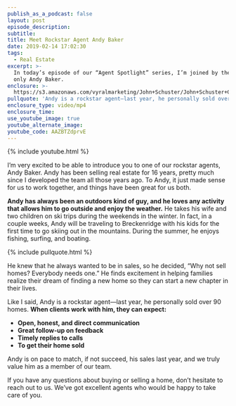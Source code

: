 ```yaml
---
publish_as_a_podcast: false
layout: post
episode_description:
subtitle:
title: Meet Rockstar Agent Andy Baker
date: 2019-02-14 17:02:30
tags:
  - Real Estate
excerpt: >-
  In today’s episode of our “Agent Spotlight” series, I’m joined by the one and
  only Andy Baker.
enclosure: >-
  https://s3.amazonaws.com/vyralmarketing/John+Schuster/John+Schuster+Group-+Meet+Rockstar+Agent+Andy+Baker.mp4
pullquote: 'Andy is a rockstar agent—last year, he personally sold over 90 homes.'
enclosure_type: video/mp4
enclosure_time:
use_youtube_image: true
youtube_alternate_image:
youtube_code: AAZBTZdprvE
---
```


{% include youtube.html %}

I’m very excited to be able to introduce you to one of our rockstar agents, Andy Baker. Andy has been selling real estate for 16 years, pretty much since I developed the team all those years ago. To Andy, it just made sense for us to work together, and things have been great for us both.&nbsp;

**Andy has always been an outdoors kind of guy, and he loves any activity that allows him to go outside and enjoy the weather.** He takes his wife and two children on ski trips during the weekends in the winter. In fact, in a couple weeks, Andy will be traveling to Breckenridge with his kids for the first time to go skiing out in the mountains. During the summer, he enjoys fishing, surfing, and boating.

{% include pullquote.html %}

He knew that he always wanted to be in sales, so he decided, “Why not sell homes? Everybody needs one.” He finds excitement in helping families realize their dream of finding a new home so they can start a new chapter in their lives.

Like I said, Andy is a rockstar agent—last year, he personally sold over 90 homes. **When clients work with him, they can expect:**

* **Open, honest, and direct communication**
* **Great follow-up on feedback**
* **Timely replies to calls**
* **To get their home sold**

Andy is on pace to match, if not succeed, his sales last year, and we truly value him as a member of our team.

If you have any questions about buying or selling a home, don’t hesitate to reach out to us. We’ve got excellent agents who would be happy to take care of you.